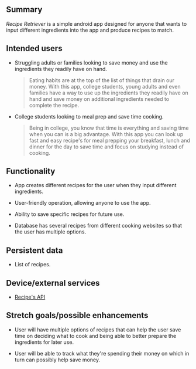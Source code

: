 ## Summary

<i> Recipe Retriever </i> is a simple android app designed for anyone that wants to input different ingredients into the app and produce recipes to match.

## Intended users

* Struggling adults or families looking to save money and use the ingredients they readily have on hand.

  > Eating habits are at the top of the list of things that drain our money. With this app, college students, young adults and even families have a way to use up the ingredients they readily have on hand and save money on additional ingredients needed to complete the recipe.
    
* College students looking to meal prep and save time cooking.

    > Being in college, you know that time is everything and saving time when you can is a big advantage. With this app you can look up fast and easy recipe's for meal prepping your breakfast, lunch and dinner for the day to save time and focus on studying instead of cooking.
    
## Functionality

* App creates different recipes for the user when they input different ingredients.

* User-friendly operation, allowing anyone to use the app.

* Ability to save specific recipes for future use.

* Database has several recipes from different cooking websites so that the user has multiple options.

## Persistent data

* List of recipes. 

## Device/external services

* <a href="https://www.delish.com/cooking/recipe-ideas/">
  Recipe's API
</a>

## Stretch goals/possible enhancements 

* User will have multiple options of recipes that can help the user save time on deciding what to cook and being able to better prepare the ingredients for later use.

* User will be able to track what they're spending their money on which in turn can possibly help save money.